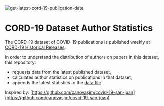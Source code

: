![get-latest-cord-19-publication-data](https://github.com/chrisgebert/CORD-19-publications/workflows/get-latest-cord-19-publication-data/badge.svg)

# CORD-19 Dataset Author Statistics

The CORD-19 dataset of COVID-19 publications is published weekly at [CORD-19 Historical Releases](https://ai2-semanticscholar-cord-19.s3-us-west-2.amazonaws.com/historical_releases.html). 

In order to understand the distribution of authors on papers in this dataset, this repository: 
- requests data from the latest published dataset, 
- calculates author statistics on publications in that dataset, 
- appends the latest statistics to the [data file](/data/CORD-19-historical-releases.csv)

Inspired by: [https://github.com/canovasjm/covid-19-san-juan](https://github.com/canovasjm/covid-19-san-juan)

